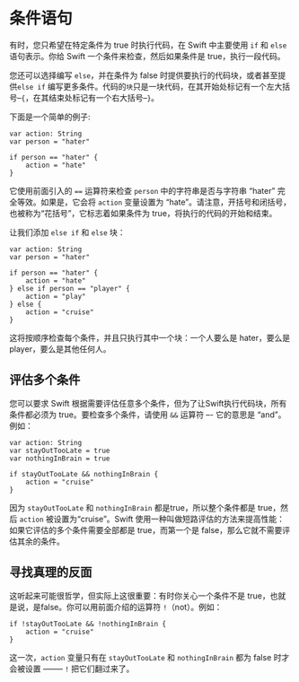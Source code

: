# 条件语句

有时，您只希望在特定条件为 true 时执行代码，在 Swift 中主要使用 `if` 和 `else` 语句表示。你给 Swift 一个条件来检查，然后如果条件是 true，执行一段代码。

您还可以选择编写 `else`，并在条件为 false 时提供要执行的代码块，或者甚至提供`else if` 编写更多条件。代码的`块`只是一块代码，在其开始处标记有一个左大括号–`{`，在其结束处标记有一个右大括号–`}`。

下面是一个简单的例子:

    var action: String
    var person = "hater"

    if person == "hater" {
        action = "hate"
    }

它使用前面引入的 `==` 运算符来检查 `person` 中的字符串是否与字符串 “hater” 完全等效。如果是，它会将 `action` 变量设置为 “hate”。请注意，开括号和闭括号，也被称为“花括号”，它标志着如果条件为 true，将执行的代码的开始和结束。

让我们添加 `else if` 和 `else` 块：

    var action: String
    var person = "hater"

    if person == "hater" {
        action = "hate"
    } else if person == "player" {
        action = "play"
    } else {
        action = "cruise"
    }

这将按顺序检查每个条件，并且只执行其中一个块：一个人要么是 hater，要么是 player，要么是其他任何人。


## 评估多个条件

您可以要求 Swift 根据需要评估任意多个条件，但为了让Swift执行代码块，所有条件都必须为 true。要检查多个条件，请使用 `&&` 运算符 –- 它的意思是 “and”。例如：

    var action: String
    var stayOutTooLate = true
    var nothingInBrain = true

    if stayOutTooLate && nothingInBrain {
        action = "cruise"
    }

因为 `stayOutTooLate` 和 `nothingInBrain` 都是true，所以整个条件都是 true，然后 `action` 被设置为“cruise”。Swift 使用一种叫做短路评估的方法来提高性能：如果它评估的多个条件需要全部都是 true，而第一个是 false，那么它就不需要评估其余的条件。


## 寻找真理的反面

这听起来可能很哲学，但实际上这很重要：有时你关心一个条件不是 true，也就是说，是false。你可以用前面介绍的运算符 `!`（not）。例如：

    if !stayOutTooLate && !nothingInBrain {
        action = "cruise"
    }

这一次，`action` 变量只有在 `stayOutTooLate` 和 `nothingInBrain` 都为 false 时才会被设置 –—— `!` 把它们翻过来了。
